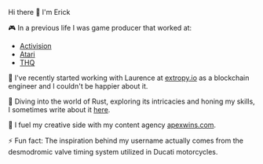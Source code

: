 Hi there 👋 I'm Erick

🎮 In a previous life I was game producer  that worked at:

- [Activision](https://www.activision.com)
- [Atari](https://atari.com)
- [THQ](https://www.thqnordic.com)

🤝 I've recently started working with Laurence at [extropy.io](https://github.com/ExtropyIO) as a blockchain engineer and I couldn't be happier about it.


🦀 Diving into the world of Rust, exploring its intricacies and honing my skills, I sometimes write about it [here](https://desmodrone.github.io).


📸 I fuel my creative side with my content agency [apexwins.com](https://www.apexwins.com). 

⚡️ Fun fact: The inspiration behind my username actually comes from the desmodromic valve timing system utilized in Ducati motorcycles.

<!--
**desmodrone/desmodrone** is a ✨ _special_ ✨ repository because its `README.md` (this file) appears on your GitHub profile.

Here are some ideas to get you started:

- 🔭 I’m currently working on ...
- 🌱 I’m currently learning ...
- 👯 I’m looking to collaborate on ...
- 🤔 I’m looking for help with ...
- 💬 Ask me about ...
- 📫 How to reach me: ...
- 😄 Pronouns: ...
- ⚡ Fun fact: ...
-->
